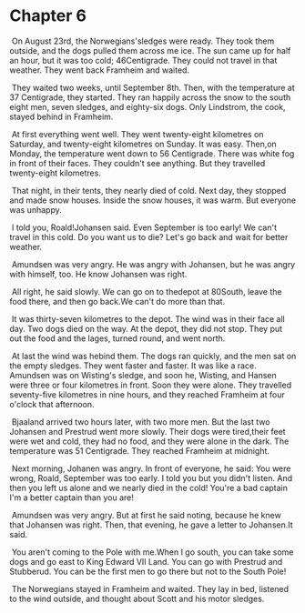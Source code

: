 # Chapter 6

​	On August 23rd, the Norwegians'sledges were ready. They took them outside, and the dogs pulled them across me ice. The sun came up for half an hour, but it was too cold; 46Centigrade. They could not travel in that weather. They went back Framheim and waited.

​	They waited two weeks, until September 8th. Then, with the temperature at 37 Centigrade, they started. They ran happily across the snow to the south eight men, seven sledges, and eighty-six dogs. Only Lindstrom, the cook, stayed behind in Framheim.

​	At first everything went well. They went twenty-eight kilometres on Saturday, and twenty-eight kilometres on Sunday. It was easy. Then,on Monday, the temperature went down to 56 Centigrade. There was white fog in front of their faces. They couldn't see anything. But they travelled twenty-eight kilometres.

​	That night, in their tents, they nearly died of cold. Next day, they stopped and made snow houses. Inside the snow houses, it was warm. But everyone was unhappy.

​	I told you, Roald!Johansen said. Even September is too early! We can't travel in this cold. Do you want us to die? Let's go back and wait for better weather.

​	Amundsen was very angry. He was angry with Johansen, but he was angry with himself, too. He know Johansen was right.

​	All right, he said slowly. We can go on to thedepot at 80South, leave the food there, and then go back.We can't do more than that.

​	It was thirty-seven kilometres to the depot. The wind was in their face all day. Two dogs died on the way. At the depot, they did not stop. They put out the food and the lages, turned round, and went north.

​	At last the wind was hebind them. The dogs ran quickly, and the men sat on the empty sledges. They went faster and faster. It was like a race. Amundsen was on Wisting's sledge, and soon he, Wisting, and Hansen were three or four kilometres in front. Soon they were alone. They travelled seventy-five kilometres in nine hours, and they reached Framheim at four o'clock that afternoon.

​	Bjaaland arrived two hours later, with two more men. But the last two Johansen and Prestrud went more slowly. Their dogs were tired,their feet were wet and cold, they had no food, and they were alone in the dark. The temperature was 51 Centigrade. They reached  Framheim at midnight.

​	Next morning, Johanen was angry. In front of everyone, he said: You were wrong, Roald, September was too early. I told you but you didn't listen. And then you left us alone and we nearly died in the cold! You're a bad captain I'm a better captain than you are!

​	Amundsen was very angry. But at first he said noting, because he knew that Johansen was right. Then, that evening, he gave a letter to Johansen.It said.

​	You aren't coming to the Pole with me.When I go south, you can take some dogs and go east to King Edward VII Land. You can go with Prestrud and Stubberud. You can be the first men to go there but not to the South Pole!

​	The Norwegians stayed in Framheim and waited. They lay in bed, listened to the wind outside, and thought about Scott and his motor sledges.